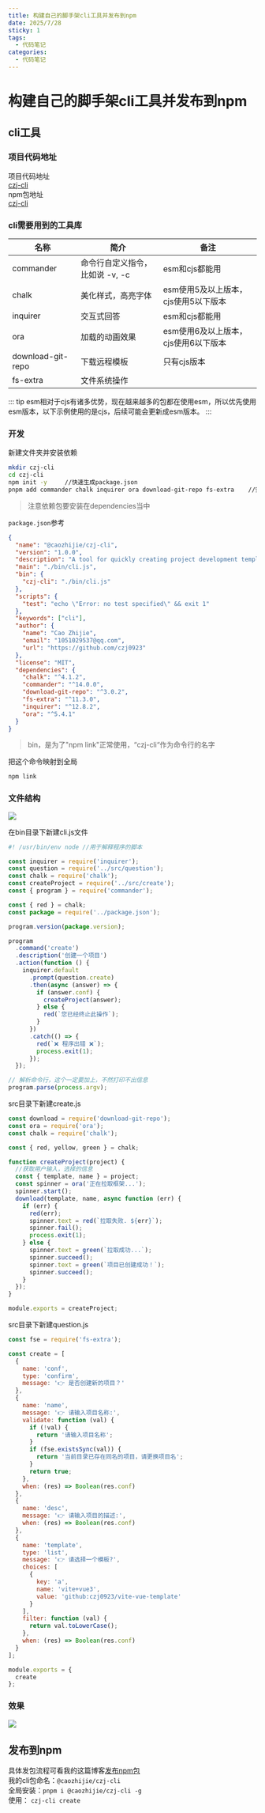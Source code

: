 ```yaml
---
title: 构建自己的脚手架cli工具并发布到npm
date: 2025/7/28
sticky: 1
tags:
  - 代码笔记
categories:
  - 代码笔记
---
```


# 构建自己的脚手架cli工具并发布到npm

## cli工具

### 项目代码地址

项目代码地址  
[czj-cli](https://github.com/czj0923/czj-cli)  
npm包地址  
[czj-cli](https://www.npmjs.com/package/@caozhijie/czj-cli)

### cli需要用到的工具库

| 名称              | 简介                            | 备注                                 |
| ----------------- | ------------------------------- | ------------------------------------ |
| commander         | 命令行自定义指令，比如说 -v, -c | esm和cjs都能用                       |
| chalk             | 美化样式，高亮字体              | esm使用5及以上版本，cjs使用5以下版本 |
| inquirer          | 交互式回答                      | esm和cjs都能用                       |
| ora               | 加载的动画效果                  | esm使用6及以上版本，cjs使用6以下版本 |
| download-git-repo | 下载远程模板                    | 只有cjs版本                          |
| fs-extra          | 文件系统操作                    |                                      |

::: tip
esm相对于cjs有诸多优势，现在越来越多的包都在使用esm，所以优先使用esm版本，以下示例使用的是cjs，后续可能会更新成esm版本。
:::

### 开发

新建文件夹并安装依赖

```bash
mkdir czj-cli
cd czj-cli
npm init -y     //快速生成package.json
pnpm add commander chalk inquirer ora download-git-repo fs-extra    //安装依赖
```

> 注意依赖包要安装在dependencies当中

`package.json`参考

```json
{
  "name": "@caozhijie/czj-cli",
  "version": "1.0.0",
  "description": "A tool for quickly creating project development templates",
  "main": "./bin/cli.js",
  "bin": {
    "czj-cli": "./bin/cli.js"
  },
  "scripts": {
    "test": "echo \"Error: no test specified\" && exit 1"
  },
  "keywords": ["cli"],
  "author": {
    "name": "Cao Zhijie",
    "email": "1051029537@qq.com",
    "url": "https://github.com/czj0923"
  },
  "license": "MIT",
  "dependencies": {
    "chalk": "^4.1.2",
    "commander": "^14.0.0",
    "download-git-repo": "^3.0.2",
    "fs-extra": "^11.3.0",
    "inquirer": "^12.8.2",
    "ora": "^5.4.1"
  }
}
```

> bin，是为了"npm link"正常使用，“czj-cli“作为命令行的名字

把这个命令映射到全局

```bash
npm link
```

### 文件结构

![](./img/1.png)

在bin目录下新建cli.js文件

```js
#! /usr/bin/env node //用于解释程序的脚本

const inquirer = require('inquirer');
const question = require('../src/question');
const chalk = require('chalk');
const createProject = require('../src/create');
const { program } = require('commander');

const { red } = chalk;
const package = require('../package.json');

program.version(package.version);

program
  .command('create')
  .description('创建一个项目')
  .action(function () {
    inquirer.default
      .prompt(question.create)
      .then(async (answer) => {
        if (answer.conf) {
          createProject(answer);
        } else {
          red(`您已经终止此操作`);
        }
      })
      .catch(() => {
        red(`❌ 程序出错 ❌`);
        process.exit(1);
      });
  });

// 解析命令行，这个一定要加上，不然打印不出信息
program.parse(process.argv);
```

src目录下新建create.js

```js
const download = require('download-git-repo');
const ora = require('ora');
const chalk = require('chalk');

const { red, yellow, green } = chalk;

function createProject(project) {
  //获取用户输入，选择的信息
  const { template, name } = project;
  const spinner = ora('正在拉取框架...');
  spinner.start();
  download(template, name, async function (err) {
    if (err) {
      red(err);
      spinner.text = red(`拉取失败. ${err}`);
      spinner.fail();
      process.exit(1);
    } else {
      spinner.text = green(`拉取成功...`);
      spinner.succeed();
      spinner.text = green(`项目已创建成功！`);
      spinner.succeed();
    }
  });
}

module.exports = createProject;
```

src目录下新建question.js

```js
const fse = require('fs-extra');

const create = [
  {
    name: 'conf',
    type: 'confirm',
    message: '👉 是否创建新的项目？'
  },
  {
    name: 'name',
    message: '👉 请输入项目名称:',
    validate: function (val) {
      if (!val) {
        return '请输入项目名称';
      }
      if (fse.existsSync(val)) {
        return '当前目录已存在同名的项目，请更换项目名';
      }
      return true;
    },
    when: (res) => Boolean(res.conf)
  },
  {
    name: 'desc',
    message: '👉 请输入项目的描述:',
    when: (res) => Boolean(res.conf)
  },
  {
    name: 'template',
    type: 'list',
    message: '👉 请选择一个模板?',
    choices: [
      {
        key: 'a',
        name: 'vite+vue3',
        value: 'github:czj0923/vite-vue-template'
      }
    ],
    filter: function (val) {
      return val.toLowerCase();
    },
    when: (res) => Boolean(res.conf)
  }
];

module.exports = {
  create
};
```

### 效果

![](./img/2.png)

## 发布到npm

具体发包流程可看我的这篇博客[发布npm包](/blogs/code/npm-package)  
我的cli包命名：`@caozhijie/czj-cli`  
全局安装：`pnpm i @caozhijie/czj-cli -g`  
使用： `czj-cli create`
